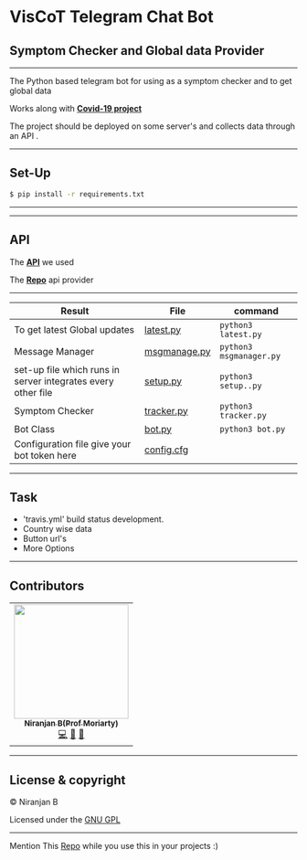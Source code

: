 # VisCoT Telegram Chat Bot 

Symptom Checker and Global data Provider
---
___
The Python based telegram bot for using as a symptom checker and to get global data

Works along with __[Covid-19 project](https://github.com/Niranjanprof/Covid-19-Tracker)__


The project should be deployed on some server's and collects data through an API .

---

## Set-Up

```bash
$ pip install -r requirements.txt
```
---
---

## API

The **[API](https://coronavirus-tracker-api.herokuapp.com/v2/locations)** we used

The **[Repo](https://github.com/ExpDev07/coronavirus-tracker-api)** api provider

---


| Result | File | command|
|--------|------|--------|
|To get latest Global updates |      [latest.py](Covidbot/latest.py)|``` python3 latest.py ```|
|Message Manager |      [msgmanage.py](Covidbot/msgmanager.py)|``` python3 msgmanager.py ```|
|set-up file which runs in server integrates every other file | [setup.py](Covidbot/setup.py)|``` python3 setup..py ```|
|Symptom Checker | [tracker.py](Covidbot/tracker.py)|``` python3 tracker.py ```|
|Bot Class |      [bot.py](Covidbot/bot.py)|``` python3 bot.py ```|
|Configuration file give your bot token here |      [config.cfg](Covidbot/config.cfg)||


---


## Task

<ul>
  <li>'travis.yml' build status development.</li> 
  <li>Country wise data</li>
  <li>Button url's</li> 
  <li>More Options</li>
</ul>

---

## Contributors


<table>
  <tr>
    <td align="center"><a href="https://github.com/Niranjanprof"><img src="https://avatars1.githubusercontent.com/u/48713926?s=400&u=a473cb9bbbc98506ae6b55ccd2b45cfdc941d517&v=4" width="200px;" alt=""/><br /><sub><b>Niranjan B(Prof Moriarty)</b></sub></a><br /><a href="https://github.com/Niranjanprof/VisCoT/commits?author=Niranjanprof" title="Code">💻</a> <a href="https://github.com/Niranjanprof/VisCoT/commits?author=Niranjanprof" title="Documentation">📖</a> <a href="#maintenance-Niranjanprof" title="Maintenance">🚧</a></td>
  </tr>

</table>

---

## License & copyright

© Niranjan B 

Licensed under the [GNU GPL](LICENSE)

---

Mention This [Repo](https://github.com/Niranjanprof/VisCoT) while you use this in your projects :)
